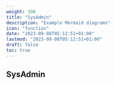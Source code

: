 ```yaml
---
weight: 300
title: "SysAdmin"
description: "Example Mermaid diagrams"
icon: "function"
date: "2023-09-08T05:12:51+01:00"
lastmod: "2023-09-08T05:12:51+01:00"
draft: false
toc: true
---
```


## SysAdmin

